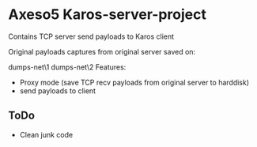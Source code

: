 # Axeso5 Karos-server-project

Contains TCP server send payloads to Karos client

Original payloads captures from original server saved on:

dumps-net\1
dumps-net\2
Features:

 * Proxy mode (save TCP recv payloads from original server to harddisk)
 * send payloads to client
 
 ## ToDo
 
 * Clean junk code
